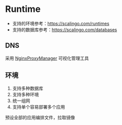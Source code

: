 # Runtime

* 支持的环境参考：https://scalingo.com/runtimes
* 支持的数据库参考：https://scalingo.com/databases

## DNS

采用 [NginxProxyManager](https://github.com/NginxProxyManager/nginx-proxy-manager) 可视化管理工具

## 环境

1. 支持多种数据库
2. 支持多种环境
3. 统一组网
4. 支持单个容易部署多个应用

预设全部的应用编排文件，拉取镜像
